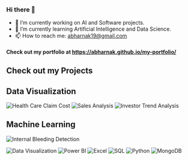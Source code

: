 ### Hi there 👋

- 🔭 I’m currently working on AI and Software projects.
- 🌱 I’m currently learning Artificial Intelligence and Data Science.
- 📫 How to reach me: abharnak19@gmail.com

#### Check out my portfolio at https://abharnak.github.io/my-portfolio/

## Check out my Projects 
## Data Visualization
![Health Care Claim Cost](https://github.com/Abharnak/Data-Visualization-projects/tree/main/Healthcare-Claims-Cost-Analysis)
![Sales Analysis](https://github.com/Abharnak/Data-Visualization-projects/tree/main/Superstore-Sales-Analysis)
![Investor Trend Analysis](https://github.com/Abharnak/Data-Visualization-projects/tree/main/Investor-Trend-Analysis)

## Machine Learning
![Internal Bleeding Detection](https://github.com/Abharnak/Internal-Bleeding-Detection)


![Data Visualization](https://img.shields.io/badge/Analytics-Visualization-blue) 
![Power BI](https://img.shields.io/badge/PowerBI-Dashboard-green) 
![Excel](https://img.shields.io/badge/Excel-PivotTables-yellow) 
![SQL](https://img.shields.io/badge/SQL-Queries-red) 
![Python](https://img.shields.io/badge/Python-ML-purple)
![MongoDB](https://img.shields.io/badge/MongoDB-blue)

